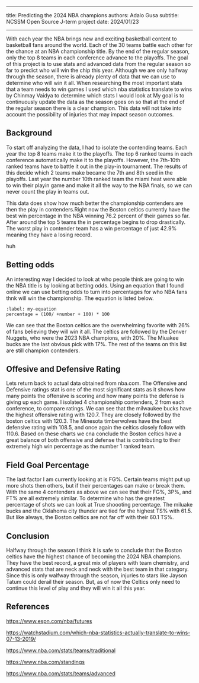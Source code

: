 ----

title: Predicting the 2024 NBA champions
authors: Adalo Gusa
subtitle: NCSSM Open Source J-term project
date: 2024/01/23
    


----

 


With each year the NBA brings new and exciting basketball content to basketball fans around the world. Each of the 30 teams battle each other for the chance at an NBA championship title. By the end of the regular season, only the top 8 teams in each conference advance to the playoffs. The goal of this project is to use stats and advanced data from the regular season so far to predict who will win the chip this year. Although we are only halfway through the season, there is already plenty of data that we can use to determine who will win it all. When researching the most important stats that a team needs to win games I used which nba statistics translate to wins by Chinmay Vaidya to determine which stats I would look at  My goal is to continuously update the data as the season goes on so that at the end of the regular season there is a clear champion. This data will not take into account the possibility of injuries that may impact season outcomes. 

## Background
To start off analyzing the data, I had to isolate the contending teams. Each year the top 8 teams make it to the playoffs. The top 6 ranked teams in each conference automatically make it to the playoffs. However, the 7th-10th ranked teams have to battle it out in the play-in tournament. The results of this decide which 2 teams make became the 7th and 8th seed in the playoffs. Last year the number 10th ranked team the miami heat were able to win their playin game and make it all the way to the NBA finals, so we can never count the play in teams out. 


This data does show how much better the championship contenders are then the play in contenders.Right now the Boston celtics currently have the best win percentage in the NBA winning 76.2 percent of their games so far. After around the top 5 teams the in percentage begins to drop drastically. The worst play in contender team has a win percentage of just 42.9% meaning they have a losing record. 

[](#my-cell)

huh
## Betting odds

An interesting way I decided to look at who people think are going to win the NBA title is by looking at betting odds. Using an equation that I found online we can use betting odds to turn into percentages for who NBA fans thnk will win the championship. The equation is listed below.

```{math}
:label: my-equation
percentage = (100/ +number + 100) * 100 
```
We can see that the Boston celtics are the overwhelming favorite with 26% of fans believing they will win it all. The celtics are followed by the Denver Nuggets, who were the 2023 NBA champions, with 20%.  The Miuakee bucks are the last obvious pick with 17%. The rest of the teams on this list are still champion contenders. 

## Offesive and Defensive Rating

Lets return back to actual data obtained from nba.com. The Offensive and Defensive ratings stat is one of the most significant stats as it shows how many points the offensive is scoring and how many points the defense is giving up each game. I isolated 4 championship contenders, 2 from each conference, to compare ratings. We can see that the milwaukee bucks have the highest offensive rating with 120.7. They are closely followed by the boston celtics with 120.3. The Minesota timberwolves have the best defensive rating with 108.5, and once again the celtics closely follow with 110.6. Based on these charts we cna conclude the Boston celtics have a great balance of both offensive and defense that is contributing to their extremely high win percentage as the number 1 ranked team. 

## Field Goal Percentage

The last factor I am currently looking at is FG%. Certain teams might put up more shots then others, but if their percentages can make or break them. With the same 4 contenders as above we can see that their FG%, 3P%, and FT% are all extremely similar. To determine who has the greatest percentage of shots we can look at True shoooting percentage. The miluake bucks and the Oklahoma city thunder are tied for the highest TS% with 61.5. But like always, the Boston celtics are not far off with their 60.1 TS%.




## Conclusion

Halfway through the season  I think it is safe to conclude that the Boston celtics have the highest chance of becoming the 2024 NBA champions. They have the best record, a great mix of players with team chemistry, and advanced stats that are neck and neck with the best team in that category. Since this is only walfway through the season, injuries to stars like Jayson Tatum could derail their season. But, as of now the Celtics only need to continue this level of play and they will win it all this year.


## References

https://www.espn.com/nba/futures

https://watchstadium.com/which-nba-statistics-actually-translate-to-wins-07-13-2019/

https://www.nba.com/stats/teams/traditional

https://www.nba.com/standings

https://www.nba.com/stats/teams/advanced


